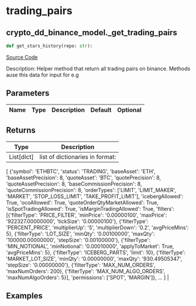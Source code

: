 # trading_pairs

## crypto_dd_binance_model._get_trading_pairs

```python
def get_stars_history(repo: str):
```
[Source Code](https://github.com/OpenBB-finance/OpenBBTerminal/tree/main/openbb_terminal/decorators.py#L20)

Description: Helper method that return all trading pairs on binance. Methods ause this data for input for e.g

## Parameters

| Name | Type | Description | Default | Optional |
| ---- | ---- | ----------- | ------- | -------- |

## Returns

| Type | Description |
| ---- | ----------- |
| List[dict] | list of dictionaries in format:
[
{'symbol': 'ETHBTC', 'status': 'TRADING', 'baseAsset': 'ETH', 'baseAssetPrecision': 8,
'quoteAsset': 'BTC', 'quotePrecision': 8, 'quoteAssetPrecision': 8,
'baseCommissionPrecision': 8, 'quoteCommissionPrecision': 8,
'orderTypes': ['LIMIT', 'LIMIT_MAKER', 'MARKET', 'STOP_LOSS_LIMIT', 'TAKE_PROFIT_LIMIT'],
'icebergAllowed': True,
'ocoAllowed': True,
'quoteOrderQtyMarketAllowed': True,
'isSpotTradingAllowed': True,
'isMarginTradingAllowed': True,
'filters': [{'filterType': 'PRICE_FILTER', 'minPrice': '0.00000100',
'maxPrice': '922327.00000000', 'tickSize': '0.00000100'},
{'filterType': 'PERCENT_PRICE', 'multiplierUp': '5', 'multiplierDown': '0.2', 'avgPriceMins': 5},
{'filterType': 'LOT_SIZE', 'minQty': '0.00100000', 'maxQty': '100000.00000000', 'stepSize': '0.00100000'},
{'filterType': 'MIN_NOTIONAL', 'minNotional': '0.00010000', 'applyToMarket': True, 'avgPriceMins': 5},
{'filterType': 'ICEBERG_PARTS', 'limit': 10}, {'filterType': 'MARKET_LOT_SIZE', 'minQty': '0.00000000',
'maxQty': '930.49505347', 'stepSize': '0.00000000'}, {'filterType': 'MAX_NUM_ORDERS', 'maxNumOrders': 200},
{'filterType': 'MAX_NUM_ALGO_ORDERS', 'maxNumAlgoOrders': 5}], 'permissions': ['SPOT', 'MARGIN']},
...
] |

## Examples

